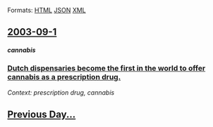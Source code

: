 
Formats: [HTML](2003/09/1/index.html)  [JSON](2003/09/1/index.json)  [XML](2003/09/1/index.xml)  

## [2003-09-1](/news/2003/09/1/index.md)

##### cannabis
### [ Dutch dispensaries become the first in the world to offer cannabis as a prescription drug. ](/news/2003/09/1/dutch-dispensaries-become-the-first-in-the-world-to-offer-cannabis-as-a-prescription-drug.md)
_Context: prescription drug, cannabis_

## [Previous Day...](/news/2003/08/31/index.md)

